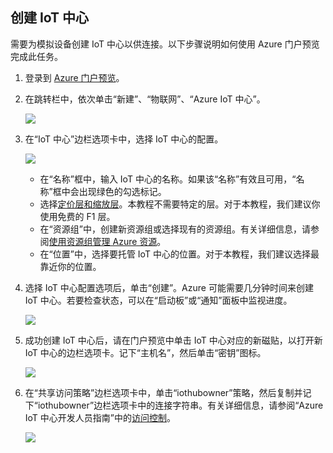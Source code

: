 ## 创建 IoT 中心

需要为模拟设备创建 IoT 中心以供连接。以下步骤说明如何使用 Azure 门户预览完成此任务。

1. 登录到 [Azure 门户预览][lnk-portal]。

2. 在跳转栏中，依次单击“新建”、“物联网”、“Azure IoT 中心”。

    ![][1]

3. 在“IoT 中心”边栏选项卡中，选择 IoT 中心的配置。

    ![][2]

    * 在“名称”框中，输入 IoT 中心的名称。如果该“名称”有效且可用，“名称”框中会出现绿色的勾选标记。
    * 选择[定价层和缩放层][lnk-pricing]。本教程不需要特定的层。对于本教程，我们建议你使用免费的 F1 层。
    * 在“资源组”中，创建新资源组或选择现有的资源组。有关详细信息，请参阅[使用资源组管理 Azure 资源][lnk-resource-groups]。
    * 在“位置”中，选择要托管 IoT 中心的位置。对于本教程，我们建议选择最靠近你的位置。

4. 选择 IoT 中心配置选项后，单击“创建”。Azure 可能需要几分钟时间来创建 IoT 中心。若要检查状态，可以在“启动板”或“通知”面板中监视进度。

    ![][3]

5. 成功创建 IoT 中心后，请在门户预览中单击 IoT 中心对应的新磁贴，以打开新 IoT 中心的边栏选项卡。记下“主机名”，然后单击“密钥”图标。

    ![][4]

6. 在“共享访问策略”边栏选项卡中，单击“iothubowner”策略，然后复制并记下“iothubowner”边栏选项卡中的连接字符串。有关详细信息，请参阅“Azure IoT 中心开发人员指南”中的[访问控制][lnk-access-control]。

    ![][5]


<!-- Images. -->
[1]: ./media/iot-hub-get-started-create-hub/create-iot-hub1.png
[2]: ./media/iot-hub-get-started-create-hub/create-iot-hub2.png
[3]: ./media/iot-hub-get-started-create-hub/create-iot-hub3.png
[4]: ./media/iot-hub-get-started-create-hub/create-iot-hub4.png
[5]: ./media/iot-hub-get-started-create-hub/create-iot-hub5.png

<!-- Links -->
[lnk-resource-groups]: /documentation/articles/resource-group-portal/
[lnk-portal]: https://manage.windowsazure.cn/
[lnk-pricing]: /home/features/iot-hub/#pricing
[lnk-access-control]: /documentation/articles/iot-hub-devguide/#accesscontrol

<!---HONumber=Mooncake_0425_2016-->